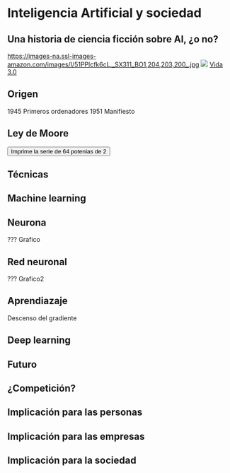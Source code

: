 # Inteligencia Artificial y sociedad

## Una historia de ciencia ficción sobre AI, ¿o no?
https://images-na.ssl-images-amazon.com/images/I/51PPlcfk6cL._SX311_BO1,204,203,200_.jpg
![](https://images-na.ssl-images-amazon.com/images/I/51PPlcfk6cL._SX311_BO1,204,203,200_.jpg)
[Vida 3.0](https://www.amazon.es/Vida-3-0-Historia-Max-Tegmark/dp/8430619623)

## Origen
1945 Primeros ordenadores
1951 Manifiesto

## Ley de Moore
<button onclick="print64()">Imprime la serie de 64 potenias de 2</button>
<script>
  for (i=0;i<64;i++) document.write(Math.pow(2,i) + "<br>");
</script>
                     
## Técnicas


## Machine learning

## Neurona

???
Grafico

## Red neuronal

???
Grafico2

## Aprendiazaje
Descenso del gradiente

## Deep learning


## Futuro

## ¿Competición?

## Implicación para las personas

## Implicación para las empresas

## Implicación para la sociedad
